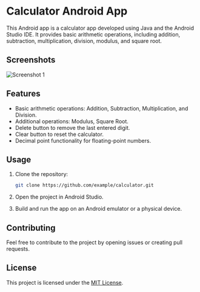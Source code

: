 
# Calculator Android App

This Android app is a calculator app developed using Java and the Android Studio IDE. It provides basic arithmetic operations, including addition, subtraction, multiplication, division, modulus, and square root.

## Screenshots
![Screenshot 1](screenshot.png)

## Features
- Basic arithmetic operations: Addition, Subtraction, Multiplication, and Division.
- Additional operations: Modulus, Square Root.
- Delete button to remove the last entered digit.
- Clear button to reset the calculator.
- Decimal point functionality for floating-point numbers.

## Usage
1. Clone the repository:
   ```bash
   git clone https://github.com/example/calculator.git
   ```

2. Open the project in Android Studio.

3. Build and run the app on an Android emulator or a physical device.

## Contributing
Feel free to contribute to the project by opening issues or creating pull requests.

## License
This project is licensed under the [MIT License](LICENSE).
```

